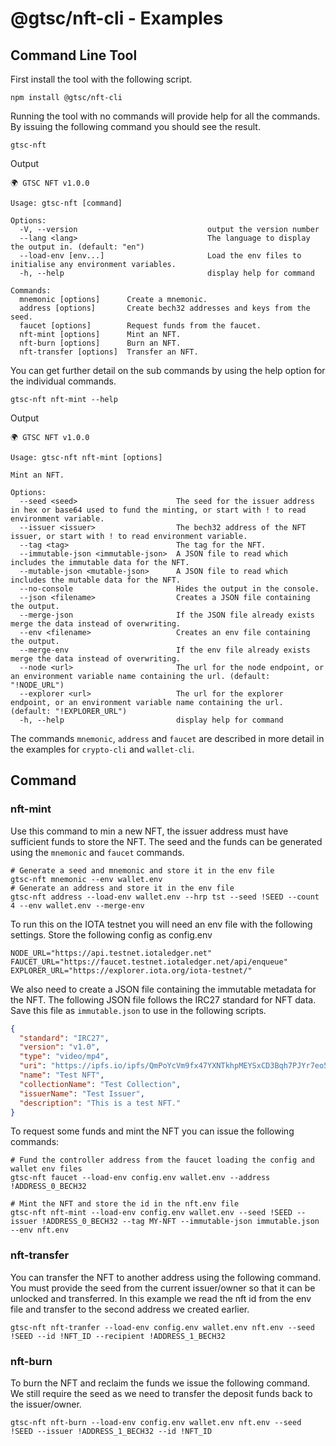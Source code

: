# @gtsc/nft-cli - Examples

## Command Line Tool

First install the tool with the following script.

```shell
npm install @gtsc/nft-cli
```

Running the tool with no commands will provide help for all the commands. By issuing the following command you should see the result.

```shell
gtsc-nft
```

Output

```shell
🌍 GTSC NFT v1.0.0

Usage: gtsc-nft [command]

Options:
  -V, --version                             output the version number
  --lang <lang>                             The language to display the output in. (default: "en")
  --load-env [env...]                       Load the env files to initialise any environment variables.
  -h, --help                                display help for command

Commands:
  mnemonic [options]      Create a mnemonic.
  address [options]       Create bech32 addresses and keys from the seed.
  faucet [options]        Request funds from the faucet.
  nft-mint [options]      Mint an NFT.
  nft-burn [options]      Burn an NFT.
  nft-transfer [options]  Transfer an NFT.
```

You can get further detail on the sub commands by using the help option for the individual commands.

```shell
gtsc-nft nft-mint --help
```

Output

```shell
🌍 GTSC NFT v1.0.0

Usage: gtsc-nft nft-mint [options]

Mint an NFT.

Options:
  --seed <seed>                      The seed for the issuer address in hex or base64 used to fund the minting, or start with ! to read environment variable.
  --issuer <issuer>                  The bech32 address of the NFT issuer, or start with ! to read environment variable.
  --tag <tag>                        The tag for the NFT.
  --immutable-json <immutable-json>  A JSON file to read which includes the immutable data for the NFT.
  --mutable-json <mutable-json>      A JSON file to read which includes the mutable data for the NFT.
  --no-console                       Hides the output in the console.
  --json <filename>                  Creates a JSON file containing the output.
  --merge-json                       If the JSON file already exists merge the data instead of overwriting.
  --env <filename>                   Creates an env file containing the output.
  --merge-env                        If the env file already exists merge the data instead of overwriting.
  --node <url>                       The url for the node endpoint, or an environment variable name containing the url. (default: "!NODE_URL")
  --explorer <url>                   The url for the explorer endpoint, or an environment variable name containing the url. (default: "!EXPLORER_URL")
  -h, --help                         display help for command
```

The commands `mnemonic`, `address` and `faucet` are described in more detail in the examples for `crypto-cli` and `wallet-cli`.

## Command

### nft-mint

Use this command to min a new NFT, the issuer address must have sufficient funds to store the NFT. The seed and the funds can be generated using the `mnemonic` and `faucet` commands.

```shell
# Generate a seed and mnemonic and store it in the env file
gtsc-nft mnemonic --env wallet.env
# Generate an address and store it in the env file
gtsc-nft address --load-env wallet.env --hrp tst --seed !SEED --count 4 --env wallet.env --merge-env
```

To run this on the IOTA testnet you will need an env file with the following settings. Store the following config as config.env

```shell
NODE_URL="https://api.testnet.iotaledger.net"
FAUCET_URL="https://faucet.testnet.iotaledger.net/api/enqueue"
EXPLORER_URL="https://explorer.iota.org/iota-testnet/"
```

We also need to create a JSON file containing the immutable metadata for the NFT. The following JSON file follows the IRC27 standard for NFT data. Save this file as `immutable.json` to use in the following scripts.

```json
{
  "standard": "IRC27",
  "version": "v1.0",
  "type": "video/mp4",
  "uri": "https://ipfs.io/ipfs/QmPoYcVm9fx47YXNTkhpMEYSxCD3Bqh7PJYr7eo5YjLgiT",
  "name": "Test NFT",
  "collectionName": "Test Collection",
  "issuerName": "Test Issuer",
  "description": "This is a test NFT."
}
```

To request some funds and mint the NFT you can issue the following commands:

```shell
# Fund the controller address from the faucet loading the config and wallet env files
gtsc-nft faucet --load-env config.env wallet.env --address !ADDRESS_0_BECH32

# Mint the NFT and store the id in the nft.env file
gtsc-nft nft-mint --load-env config.env wallet.env --seed !SEED --issuer !ADDRESS_0_BECH32 --tag MY-NFT --immutable-json immutable.json --env nft.env
```

### nft-transfer

You can transfer the NFT to another address using the following command. You must provide the seed from the current issuer/owner so that it can be unlocked and transferred. In this example we read the nft id from the env file and transfer to the second address we created earlier.

```shell
gtsc-nft nft-tranfer --load-env config.env wallet.env nft.env --seed !SEED --id !NFT_ID --recipient !ADDRESS_1_BECH32
```

### nft-burn

To burn the NFT and reclaim the funds we issue the following command. We still require the seed as we need to transfer the deposit funds back to the issuer/owner.

```shell
gtsc-nft nft-burn --load-env config.env wallet.env nft.env --seed !SEED --issuer !ADDRESS_1_BECH32 --id !NFT_ID
```
